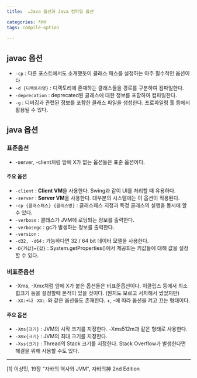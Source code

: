 ```yaml
---
title:  ☕️Java 옵션과 Java 컴파일 옵션

categories: 자바 
tags: compile-option
 
---
```


  
  
## javac 옵션  
- `-cp` : 다른 포스트에서도 소개했듯이 클래스 패스를 설정하는 아주 필수적인 옵션이다  
- `-d {디렉토리명}` : 디렉토리에 존재하는 클래스들을 경로를 구분하여 컴파일한다.  
- `-deprecation` : deprecated된 클래스에 대한 정보를 포함하여 컴파일한다.  
- `-g` : 디버깅과 관련된 정보를 포함한 클래스 파일을 생성한다. 프로파일링 툴 등에서 활용될 수 있다.  
  
## java 옵션  
### 표준옵션  
- -server, -client처럼 앞에 X가 없는 옵션들은 표준 옵션이다.  
  
#### 주요 옵션  
- `-client` : **Client VM**을 사용한다. Swing과 같이 UI를 처리할 때 유용하다.  
- `-server` : **Server VM**을 사용한다. 대부분의 시스템에는 이 옵션이 적용된다.  
- `-cp {클래스패스} {클래스명}` : 클래스패스 지정과 특정 클래스의 실행을 동시에 할 수 있다.  
- `-verbose` : 클래스가 JVM에 로딩되는 정보를 출력한다.  
- `-verbosegc` : gc가 발생하는 정보를 출력한다.  
- `-version` :   
- `-d32, -d64` : 가능하다면 32 / 64 bit 데이터 모델을 사용한다.  
- `-D{키값}={값}` : System.getProperties()에서 제공되는 키값들에 대해 값을 설정할 수 있다.  
  
### 비표준옵션  
- -Xms, -Xmx처럼 앞에 X가 붙은 옵션들은 비표준옵션이다. 이클립스 등에서 최소 힙크기 등을 설정할때 본적이 있을 것이다. (뭔지도 모르고 서치해서 썼었지만)  
- `-XX:+`나 `-XX:-`와 같은 옵션들도 존재한다. +, -에 따라 옵션을 켜고 끄는 형태이다.  
  
#### 주요 옵션  
- `-Xms{크기}` : JVM의 시작 크기를 지정한다. -Xms512m과 같은 형태로 사용한다.  
- `-Xmx{크기}` : JVM의 최대 크기를 지정한다.  
- `-Xss{크기}` : Thread의 Stack 크기를 지정한다. Stack Overflow가 발생한다면 해결을 위해 사용할 수도 있다.  
  
- - - -  
[1] 이상민, 19장 "자바의 역사와 JVM", 자바의神 2nd Edition  
